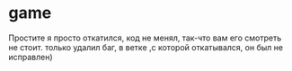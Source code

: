 # game
Простите я просто откатился, код не менял, так-что вам его смотреть не стоит.
только удалил баг, в ветке ,с которой откатывался, он был не исправлен)
